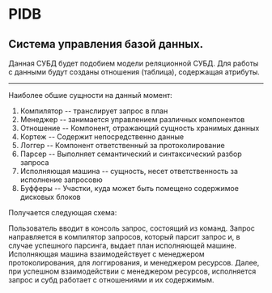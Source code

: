 # PIDB

## Система управления базой данных.

Данная СУБД будет подобием модели реляционной СУБД. Для работы с данными будут созданы отношения (таблица), содержащая атрибуты.

___

Наиболее обшие сущности на данный момент:
1. Компилятор -- транслирует запрос в план
2. Менеджер -- занимается управлением различных компонентов
3. Отношение -- Компонент, отражающий сущность хранимых данных 
4. Кортеж -- Содержит непосредственно данные 
5. Логгер -- Компонент ответственный за протоколирование
6. Парсер -- Выполняет семантический и синтаксический разбор запроса
7. Исполняющая машина -- сущность, несет ответственность за исполнение запросовю
8. Буфферы -- Участки, куда может быть помещено содержимое дисковых блоков

Получается следующая схема:

Пользователь вводит в консоль запрос, состоящий из команд. 
Запрос направляется в компилятор запросов, который парсит запрос и, в случае успешного парсинга, выдает план исполняющей машине.
Исполняющая машина взаимодействует с менеджером протоколирования, для логгирования, и менеджером ресурсов.
Далее, при успешном взаимодействии с менеджером ресурсов, исполняется запрос и субд работает с отношениями и их содержимым.

